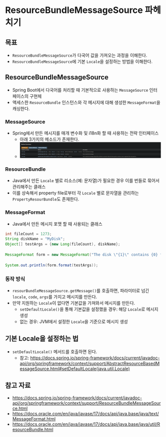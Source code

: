 # ResourceBundleMessageSource 파헤치기

## 목표

- `ResourceBundleMessageSource`가 다국어 값을 가져오는 과정을 이해한다.
- `ResourceBundleMessageSource`에 기본 `Locale`을 설정하는 방법을 이해한다.

## ResourceBundleMessageSource

- Spring Boot에서 다국어를 처리할 때 기본적으로 사용하는 `MessageSource` 인터페이스의 구현체
- 액세스한 `ResourceBundle` 인스턴스와 각 메시지에 대해 생성한 `MessageFormat`을 캐싱한다.

### MessageSource

- Spring에서 만든 메시지를 매개 변수화 및 i18n화 할 때 사용하는 전략 인터페이스
	- 아래 3가지의 메소드가 존재한다.
	- ![](assets/Pasted%20image%2020231018201042.png)

### ResourceBundle

- Java에서 만든 `Locale` 별로 리소스(예: 문자열)가 필요한 경우 이를 번들로 묶어서 관리해주는 클래스
- 이를 상속해서 property file로부터 각 `Locale` 별로 문자열을 관리하는 `PropertyResourBundle`도 존재한다.

### MessageFormat

- Java에서 만든 메시지 포맷 할 때 사용되는 클래스

```java
int fileCount = 1273;
String diskName = "MyDisk";
Object[] testArgs = {new Long(fileCount), diskName};

MessageFormat form = new MessageFormat("The disk \"{1}\" contains {0} file(s).");

System.out.println(form.format(testArgs));
```

### 동작 방식

- `resourBundleMessageSource.getMessage()`를 호출하면, 파라미터로 넘긴 `locale`, `code`, `args`를 가지고 메시지를 만든다.
- 만약 지원하는 `Locale`이 없다면 기본값을 가져와서 메시지를 만든다.
	- `setDefaultLocale()`을 통해 기본값을 설정했을 경우: 해당 `Locale`로 메시지 생성
	- 없는 경우: JVM에서 설정한 `Locale`을 기준으로 메시지 생성

## 기본 Locale을 설정하는 법

- `setDefaultLocale()` 메서드를 호출하면 된다.
	- 참고: https://docs.spring.io/spring-framework/docs/current/javadoc-api/org/springframework/context/support/AbstractResourceBasedMessageSource.html#setDefaultLocale(java.util.Locale)

## 참고 자료

- https://docs.spring.io/spring-framework/docs/current/javadoc-api/org/springframework/context/support/ResourceBundleMessageSource.html
- https://docs.oracle.com/en/java/javase/17/docs/api/java.base/java/text/MessageFormat.html
- https://docs.oracle.com/en/java/javase/17/docs/api/java.base/java/util/ResourceBundle.html